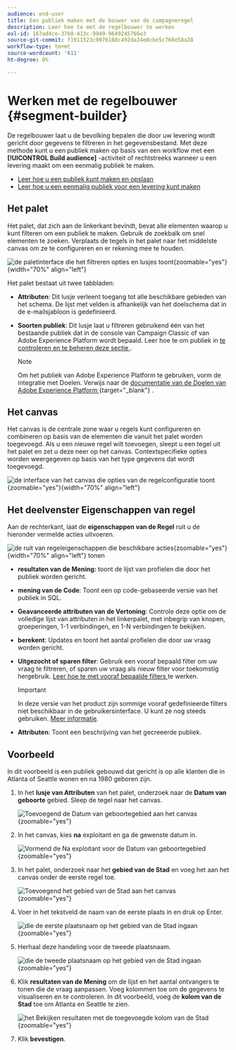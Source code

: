 ```yaml
---
audience: end-user
title: Een publiek maken met de bouwer van de campagneregel
description: Leer hoe te met de regelbouwer te werken
exl-id: 167ad4ce-3760-413c-9949-9649245766e3
source-git-commit: f1911523c9076188c492da24e0cbe5c760e58a28
workflow-type: tm+mt
source-wordcount: '611'
ht-degree: 0%

---
```


# Werken met de regelbouwer {#segment-builder}

De regelbouwer laat u de bevolking bepalen die door uw levering wordt gericht door gegevens te filtreren in het gegevensbestand. Met deze methode kunt u een publiek maken op basis van een workflow met een **[!UICONTROL Build audience]** -activiteit of rechtstreeks wanneer u een levering maakt om een eenmalig publiek te maken.

* [Leer hoe u een publiek kunt maken en opslaan](create-audience.md)
* [Leer hoe u een eenmalig publiek voor een levering kunt maken](one-time-audience.md)

## Het palet

Het palet, dat zich aan de linkerkant bevindt, bevat alle elementen waarop u kunt filteren om een publiek te maken. Gebruik de zoekbalk om snel elementen te zoeken. Verplaats de tegels in het palet naar het middelste canvas om ze te configureren en er rekening mee te houden.

![ de paletinterface die het filtreren opties en lusjes toont ](assets/segment-builder2.png){zoomable="yes"}{width="70%" align="left"}

Het palet bestaat uit twee tabbladen:

* **Attributen**: Dit lusje verleent toegang tot alle beschikbare gebieden van het schema. De lijst met velden is afhankelijk van het doelschema dat in de e-mailsjabloon is gedefinieerd.

* **Soorten publiek**: Dit lusje laat u filtreren gebruikend één van het bestaande publiek dat in de console van Campaign Classic of van Adobe Experience Platform wordt bepaald. Leer hoe te om publiek in [ te controleren en te beheren deze sectie ](manage-audience.md).

  >[!NOTE]
  >
  >Om het publiek van Adobe Experience Platform te gebruiken, vorm de integratie met Doelen. Verwijs naar de [ documentatie van de Doelen van Adobe Experience Platform ](https://experienceleague.adobe.com/docs/experience-platform/destinations/home.html?lang=nl){target="_blank"} .

## Het canvas

Het canvas is de centrale zone waar u regels kunt configureren en combineren op basis van de elementen die vanuit het palet worden toegevoegd. Als u een nieuwe regel wilt toevoegen, sleept u een tegel uit het palet en zet u deze neer op het canvas. Contextspecifieke opties worden weergegeven op basis van het type gegevens dat wordt toegevoegd.

![ de interface van het canvas die opties van de regelconfiguratie toont ](assets/segment-builder4.png){zoomable="yes"}{width="70%" align="left"}

## Het deelvenster Eigenschappen van regel

Aan de rechterkant, laat de **eigenschappen van de Regel** ruit u de hieronder vermelde acties uitvoeren.

![ de ruit van regeleigenschappen die beschikbare acties ](assets/segment-builder5.png){zoomable="yes"}{width="70%" align="left"} tonen

* **resultaten van de Mening:** toont de lijst van profielen die door het publiek worden gericht.
* **mening van de Code**: Toont een op code-gebaseerde versie van het publiek in SQL.
* **Geavanceerde attributen van de Vertoning**: Controle deze optie om de volledige lijst van attributen in het linkerpalet, met inbegrip van knopen, groeperingen, 1-1 verbindingen, en 1-N verbindingen te bekijken.
* **berekent**: Updates en toont het aantal profielen die door uw vraag worden gericht.
* **Uitgezocht of sparen filter**: Gebruik een vooraf bepaald filter om uw vraag te filtreren, of sparen uw vraag als nieuw filter voor toekomstig hergebruik. [ Leer hoe te met vooraf bepaalde filters ](../get-started/predefined-filters.md) te werken.

  >[!IMPORTANT]
  >
  >In deze versie van het product zijn sommige vooraf gedefinieerde filters niet beschikbaar in de gebruikersinterface. U kunt ze nog steeds gebruiken. [Meer informatie](../get-started/guardrails.md#predefined-filters-filters-guardrails-limitations).

* **Attributen**: Toont een beschrijving van het gecreeerde publiek.

## Voorbeeld

In dit voorbeeld is een publiek gebouwd dat gericht is op alle klanten die in Atlanta of Seattle wonen en na 1980 geboren zijn.

1. In het **lusje van Attributen** van het palet, onderzoek naar de **Datum van geboorte** gebied. Sleep de tegel naar het canvas.

   ![ Toevoegend de Datum van geboortegebied aan het canvas ](assets/segment-builder6.png){zoomable="yes"}

1. In het canvas, kies **na** exploitant en ga de gewenste datum in.

   ![ Vormend de Na exploitant voor de Datum van geboortegebied ](assets/segment-builder7.png){zoomable="yes"}

1. In het palet, onderzoek naar het **gebied van de Stad** en voeg het aan het canvas onder de eerste regel toe.

   ![ Toevoegend het gebied van de Stad aan het canvas ](assets/segment-builder8.png){zoomable="yes"}

1. Voer in het tekstveld de naam van de eerste plaats in en druk op Enter.

   ![ die de eerste plaatsnaam op het gebied van de Stad ingaan ](assets/segment-builder9.png){zoomable="yes"}

1. Herhaal deze handeling voor de tweede plaatsnaam.

   ![ die de tweede plaatsnaam op het gebied van de Stad ingaan ](assets/segment-builder10.png){zoomable="yes"}

1. Klik **resultaten van de Mening** om de lijst en het aantal ontvangers te tonen die de vraag aanpassen. Voeg kolommen toe om de gegevens te visualiseren en te controleren. In dit voorbeeld, voeg de **kolom van de Stad** toe om Atlanta en Seattle te zien.

   ![ het Bekijken resultaten met de toegevoegde kolom van de Stad ](assets/segment-builder11.png){zoomable="yes"}

1. Klik **bevestigen**.